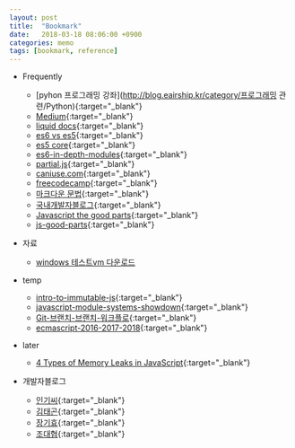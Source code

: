 ```yaml
---
layout: post
title:  "Bookmark"
date:   2018-03-18 08:06:00 +0900
categories: memo
tags: [bookmark, reference]
---
```

* Frequently
  * [pyhon 프로그래밍 강좌](http://blog.eairship.kr/category/프로그래밍 관련/Python){:target="_blank"}
  * [Medium](https://medium.com/topic/programming){:target="_blank"}
  * [liquid docs](https://shopify.github.io/liquid/basics/introduction){:target="_blank"}
  * [es6 vs es5](http://es6-features.org){:target="_blank"}
  * [es5 core](http://tech.inswave.com/2018/03/17/ES5){:target="_blank"}
  * [es6-in-depth-modules](http://hacks.mozilla.or.kr/2016/05/es6-in-depth-modules/){:target="_blank"}
  * [partial.js](https://marpple.github.io/partial.js/){:target="_blank"}
  * [caniuse.com](https://caniuse.com){:target="_blank"}
  * [freecodecamp](https://medium.freecodecamp.org/tagged/web-development){:target="_blank"}
  * [마크다운 문법](http://blog.kalkin7.com/2014/02/05/wordpress-markdown-quick-reference-for-koreans){:target="_blank"}
  * [국내개발자블로그](https://github.com/sarojaba/awesome-devblog/blob/master/README.md){:target="_blank"}
  * [Javascript the good parts](https://7chan.org/pr/src/OReilly_JavaScript_The_Good_Parts_May_2008.pdf){:target="_blank"}
  * [js-good-parts](https://drive.google.com/file/d/1eMNpa9r_o1N6BMgZ0x9V_kvTdpHN07rV/view?usp=sharing){:target="_blank"}

  
* 자료
  * [windows 테스트vm 다운로드](https://developer.microsoft.com/en-us/microsoft-edge/tools/vms/#downloads)


* temp
  * [intro-to-immutable-js](https://auth0.com/blog/intro-to-immutable-js){:target="_blank"}
  * [javascript-module-systems-showdown](https://auth0.com/blog/javascript-module-systems-showdown){:target="_blank"}
  * [Git-브랜치-브랜치-워크플로](https://git-scm.com/book/ko/v2/Git-브랜치-브랜치-워크플로){:target="_blank"}
  * [ecmascript-2016-2017-2018](https://medium.freecodecamp.org/here-are-examples-of-everything-new-in-ecmascript-2016-2017-and-2018-d52fa3b5a70e){:target="_blank"}

* later
  * [4 Types of Memory Leaks in JavaScript](https://auth0.com/blog/four-types-of-leaks-in-your-javascript-code-and-how-to-get-rid-of-them/){:target="_blank"}

* 개발자블로그
  * [인기씨](http://ingeec.tistory.com){:target="_blank"}
  * [김태곤](https://taegon.kim){:target="_blank"}
  * [장기효](https://joshua1988.github.io/){:target="_blank"}
  * [조대협](http://bcho.tistory.com){:target="_blank"}
  
